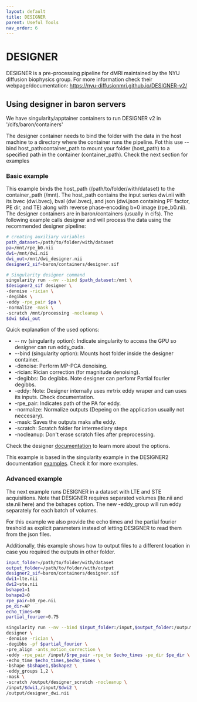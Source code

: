 ```yaml
---
layout: default
title: DESIGNER
parent: Useful Tools
nav_order: 6
---
```


# DESIGNER
DESIGNER is a pre-processing pipeline for dMRI maintained by the NYU diffusion biophysics group. For more information check their webpage/documentation: https://nyu-diffusionmri.github.io/DESIGNER-v2/


## Using designer in baron servers

We have singularity/apptainer containers to run DESIGNER v2 in '/cifs/baron/containers'

The designer container needs to bind the folder with the data in the host machine to a directory where the container runs the pipeline. Fot this use --bind host_path:container_path to mount your folder (host_path) to a specified path in the container (container_path). Check the next section for examples

### Basic example
This example binds the host_path (/path/to/folder/with/dataset) to the container_path (/mnt). The host_path contains the input series dwi.nii with its bvec (dwi.bvec), bval (dwi.bvec), and json (dwi.json containing PF factor, PE dir, and TE) along with reverse phase-encoding b=0 image (rpe_b0.nii). The designer containers are in baron/containers (usually in cifs). The following example calls designer and will process the data using the recommended designer pipeline:

``` bash
# creating auxiliary variables
path_dataset=/path/to/folder/with/dataset
pa=/mnt/rpe_b0.nii
dwi=/mnt/dwi.nii
dwi_out=/mnt/dwi_designer.nii
designer2_sif=baron/containers/designer.sif

# Singularity designer command
singularity run --nv --bind $path_dataset:/mnt \
$designer2_sif designer \
-denoise -rician \
-degibbs \
-eddy -rpe_pair $pa \
-normalize -mask \
-scratch /mnt/processing -nocleanup \
$dwi $dwi_out
```

Quick explanation of the used options:
- -- nv (singularity option): Indicate singularity to access the GPU so designer can run eddy_cuda.
- --bind (singularity option): Mounts host folder inside the designer container.
- -denoise: Perform MP-PCA denoising.
- -rician: Rician correction (for magnitude denoising).
- -degibbs: Do degibbs. Note designer can perfomr Partial fourier degibbs.
- -eddy: Note: Designer internally uses mrtrix eddy wraper and can uses its inputs. Check documentation.
- -rpe_pair: Indicates path of the PA for eddy.
- -normalize: Normalize outputs (Depeing on the application usually not neccesary).
- -mask: Saves the outputs maks afte eddy.
- -scratch: Scratch folder for intermediary steps
- -nocleanup: Don't erase scratch files after preprocessing.

Check the designer [documentation](https://nyu-diffusionmri.github.io/DESIGNER-v2/docs/designer/usage/) to learn more about the options.

This example is based in the singularity example in the DESIGNER2 documentation [examples](https://nyu-diffusionmri.github.io/DESIGNER-v2/docs/designer/examples/). Check it for more examples.

### Advanced example

The next example runs DESIGNER in a dataset with LTE and STE acquisitions. Note that DESIGNER requires separated volumes (lte.nii and ste.nii here) and the bshapes option. The new -eddy_group will run eddy separately for each batch of volumes.

For this example we also provide the echo times and the partial fourier treshold as explicit parameters instead of letting DESIGNER to read them from the json files. 

Additionally, this example shows how to output files to a different location in case you required the outputs in other folder.

```bash
input_folder=/path/to/folder/with/dataset
output_folder=/path/to/folder/with/output
designer2_sif=baron/containers/designer.sif
dwi1=lte.nii
dwi2=ste.nii
bshape1=1
bshape2=0
rpe_pair=b0_rpe.nii
pe_dir=AP
echo_times=90
partial_fourier=0.75

singularity run --nv --bind $input_folder:/input,$output_folder:/output $designer_container \
designer \
-denoise -rician \
-degibbs -pf $partial_fourier \
-pre_align -ants_motion_correction \
-eddy -rpe_pair /input/$rpe_pair -rpe_te $echo_times -pe_dir $pe_dir \
-echo_time $echo_times,$echo_times \
-bshape $bshape1,$bshape2 \
-eddy_groups 1,2 \
-mask \
-scratch /output/designer_scratch -nocleanup \
/input/$dwi1,/input/$dwi2 \
/output/designer_dwi.nii
```
